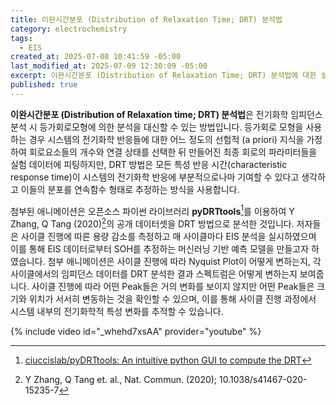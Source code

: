 ```yaml
---
title: 이완시간분포 (Distribution of Relaxation Time; DRT) 분석법
category: electrochemistry
tags:
  - EIS
created_at: 2025-07-08 10:41:59 -05:00
last_modified_at: 2025-07-09 12:30:09 -05:00
excerpt: 이완시간분포 (Distribution of Relaxation Time; DRT) 분석법에 대한 설명과 시각적 이해를 돕기 위한 애니메이션
published: true
---
```

**이완시간분포 (Distribution of Relaxation time; DRT) 분석법**은 전기화학 임피던스 분석 시 등가회로모형에 의한 분석을 대신할 수 있는 방법입니다.  등가회로 모형을 사용하는 경우 시스템의 전기화학 반응들에 대한 어느 정도의 선험적 (a priori) 지식을 가정하여 회로요소들의 개수와 연결 상태를 선택한 뒤 만들어진 최종 회로의 파라미터들을 실험 데이터에 피팅하지만, DRT 방법은 모든 특성 반응 시간(characteristic response time)이 시스템의 전기화학 반응에 부분적으로나마 기여할 수 있다고 생각하고 이들의 분포를 연속함수 형태로 추정하는 방식을 사용합니다.

첨부된 애니메이션은 오픈소스 파이썬 라이브러리 **pyDRTtools**[^1]를 이용하여  Y Zhang, Q Tang (2020)[^2]의 공개 데이터셋을 DRT 방법으로 분석한 것입니다.  저자들은 사이클 진행에 따른 용량 감소를 측정하고 매 사이클마다 EIS 분석을 실시하였으며 이를 통해 EIS 데이터로부터 SOH를 추정하는 머신러닝 기반 예측 모델을 만들고자 하였습니다.  첨부 애니메이션은 사이클 진행에 따라 Nyquist Plot이 어떻게 변하는지, 각 사이클에서의 임피던스 데이터를 DRT 분석한 결과 스펙트럼은 어떻게 변하는지 보여줍니다.  사이클 진행에 따라 어떤 Peak들은 거의 변화를 보이지 않지만 어떤 Peak들은 크기와 위치가 서서히 변동하는 것을 확인할 수 있으며, 이를 통해 사이클 진행 과정에서 시스템 내부의 전기화학적 특성 변화를 추적할 수 있습니다.
 
{% include video id="_whehd7xsAA" provider="youtube" %}

[^1]: [ciuccislab/pyDRTtools: An intuitive python GUI to compute the DRT](https://github.com/ciuccislab/pyDRTtools)
[^2]: Y Zhang, Q Tang et. al., Nat. Commun. (2020); 10.1038/s41467-020-15235-7
